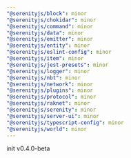 ```yaml
---
"@serenityjs/block": minor
"@serenityjs/chokidar": minor
"@serenityjs/command": minor
"@serenityjs/data": minor
"@serenityjs/emitter": minor
"@serenityjs/entity": minor
"@serenityjs/eslint-config": minor
"@serenityjs/item": minor
"@serenityjs/jest-presets": minor
"@serenityjs/logger": minor
"@serenityjs/nbt": minor
"@serenityjs/network": minor
"@serenityjs/plugins": minor
"@serenityjs/protocol": minor
"@serenityjs/raknet": minor
"@serenityjs/serenity": minor
"@serenityjs/server-ui": minor
"@serenityjs/typescript-config": minor
"@serenityjs/world": minor
---
```


init v0.4.0-beta
